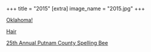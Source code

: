 +++
title = "2015"
[extra]
image_name = "2015.jpg"
+++

[Oklahoma!](http://weathervaneplayhouse.com)

[Hair](http://weathervaneplayhouse.com)

[25th Annual Putnam County Spelling Bee](http://weathervaneplayhouse.com)